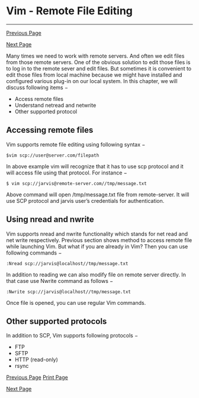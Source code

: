 # Vim - Remote File Editing

------



[ Previous Page](https://www.tutorialspoint.com/vim/vim_using_vim_as_ide.htm)

[Next Page ](https://www.tutorialspoint.com/vim/vim_tips_and_tricks.htm)

Many times we need to work with remote servers. And often we edit files from those remote servers. One of the obvious solution to edit those files is to log in to the remote sever and edit files. But sometimes it is convenient to edit those files from local machine because we might have installed and configured various plug-in on our local system. In this chapter, we will discuss following items −

- Access remote files
- Understand netread and netwrite
- Other supported protocol

## Accessing remote files

Vim supports remote file editing using following syntax −

```
$vim scp://user@server.com/filepath
```

In above example vim will recognize that it has to use scp protocol and it will access file using that protocol. For instance −

```
$ vim scp://jarvis@remote-server.com//tmp/message.txt
```

Above command will open /tmp/message.txt file from remote-server. It will use SCP protocol and jarvis user’s credentials for authentication.

## Using nread and nwrite

Vim supports nread and nwrite functionality which stands for net read and net write respectively. Previous section shows method to access remote file while launching Vim. But what if you are already in Vim? Then you can use following commands −

```
:Nread scp://jarvis@localhost//tmp/message.txt
```

In addition to reading we can also modify file on remote server directly. In that case use Nwrite command as follows −

```
:Nwrite scp://jarvis@localhost//tmp/message.txt
```

Once file is opened, you can use regular Vim commands.

## Other supported protocols

In addition to SCP, Vim supports following protocols −

- FTP
- SFTP
- HTTP (read-only)
- rsync

[ Previous Page](https://www.tutorialspoint.com/vim/vim_using_vim_as_ide.htm) [ Print Page](javascript:printPage();)

[Next Page ](https://www.tutorialspoint.com/vim/vim_tips_and_tricks.htm)